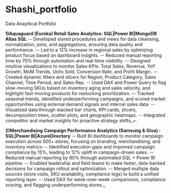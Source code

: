 # Shashi_portfolio
Data Anayltical Portfolio

**1)Aquaguard (Eureka)  Retail Sales Analytics:   SQL|Power BI|MongoDB Atlas SQL**
-- Developed stored procedures and views for data cleansing, normalization, joins, and aggregations, ensuring data quality and performance.
-- Led to a 12% increase in regional sales by optimizing product focus based on dashboard insights.
-- Reduced manual reporting time by 70% through automation and real-time visibility.
-- Designed intuitive visualizations to monitor Sales KPIs: Total Sales, Revenue, YoY Growth, MoM Trends, Units Sold, Conversion Rate, and Profit Margin.
-- Created dynamic filters and slicers for Region, Product Category, Sales Channel, Time Period, and Sales Rep.
-- Used DAX and Power Query to flag slow-moving SKUs based on inventory aging and sales velocity, and highlight fast-moving products for restocking prioritization.
-- Tracked seasonal trends, identified underperforming campaigns, and scored market opportunities using external demand signals and internal sales data.
-- Visualized data through stacked bar charts, KPI cards, slicers, decomposition trees, scatter plots, and geographic heatmaps.
-- Integrated competitor and market insights for proactive strategy shifts_=.

**2)Merchandising Campaign Performance Analytics (Samsung & Giva)  : SQL|Power BI|AzureDirectory**
 -- Built BI dashboards to monitor campaign execution across 500+ stores, focusing on branding, merchandising, and inventory metrics
-- Identified execution gaps and improved campaign compliance by 15%, leading to 12% uplift in campaign-driven sales.
-- Reduced manual reporting by 80% through automated SQL + Power BI pipeline.
-- Enabled leadership and field teams to make faster, data-backed decisions for campaign rollout and optimization.
-- Merged multiple data sources (store visits, SKU availability,  compliance logs) to build a unified reporting layer.
-- Used DAX for week-over-week comparisons, compliance scoring, and flagging underperforming stores._
